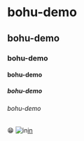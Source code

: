 # bohu-demo
## bohu-demo
### bohu-demo
#### bohu-demo
##### bohu-demo
###### bohu-demo
:grin:
![in](13507197_1753509668204038_6240173024185514690_n.jpg"團隊")[in](13507197_1753509668204038_6240173024185514690_n.jpg "團隊")
